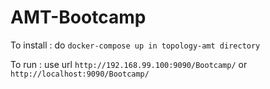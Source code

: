 # AMT-Bootcamp

To install :
  do `docker-compose up in topology-amt directory`
  
To run :
  use url `http://192.168.99.100:9090/Bootcamp/` or `http://localhost:9090/Bootcamp/`
